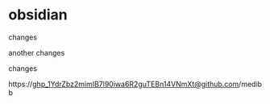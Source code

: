 # obsidian

changes

another changes

changes



https://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@github.com/medibb